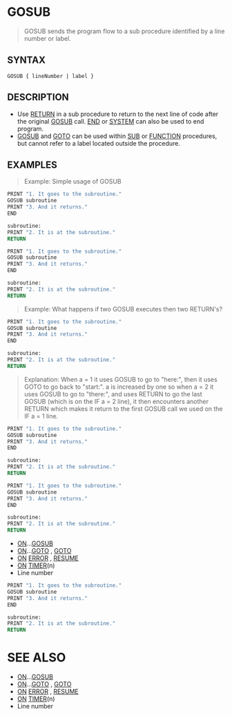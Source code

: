 # GOSUB
> GOSUB sends the program flow to a sub procedure identified by a line number or label.

## SYNTAX
`GOSUB { lineNumber | label }`

## DESCRIPTION
* Use [RETURN](RETURN.md) in a sub procedure to return to the next line of code after the original [GOSUB](GOSUB.md) call. [END](END.md) or [SYSTEM](SYSTEM.md) can also be used to end program.
* [GOSUB](GOSUB.md) and [GOTO](GOTO.md) can be used within [SUB](SUB.md) or [FUNCTION](FUNCTION.md) procedures, but cannot refer to a label located outside the procedure.


## EXAMPLES
> Example: Simple usage of GOSUB

```vb
PRINT "1. It goes to the subroutine."
GOSUB subroutine
PRINT "3. And it returns."
END

subroutine:
PRINT "2. It is at the subroutine."
RETURN
```


```vb
PRINT "1. It goes to the subroutine."
GOSUB subroutine
PRINT "3. And it returns."
END

subroutine:
PRINT "2. It is at the subroutine."
RETURN
```

> Example: What happens if two GOSUB executes then two RETURN's?

```vb
PRINT "1. It goes to the subroutine."
GOSUB subroutine
PRINT "3. And it returns."
END

subroutine:
PRINT "2. It is at the subroutine."
RETURN
```

> Explanation: When a = 1 it uses GOSUB to go to "here:", then it uses GOTO to go back to "start:". a is increased by one so when a = 2 it uses GOSUB to go to "there:", and uses RETURN to go the last GOSUB (which is on the IF a = 2 line), it then encounters another RETURN which makes it return to the first GOSUB call we used on the IF a = 1 line.

```vb
PRINT "1. It goes to the subroutine."
GOSUB subroutine
PRINT "3. And it returns."
END

subroutine:
PRINT "2. It is at the subroutine."
RETURN
```


```vb
PRINT "1. It goes to the subroutine."
GOSUB subroutine
PRINT "3. And it returns."
END

subroutine:
PRINT "2. It is at the subroutine."
RETURN
```

* [ON](ON.md)...[GOSUB](GOSUB.md)
* [ON](ON.md)...[GOTO](GOTO.md) , [GOTO](GOTO.md)
* [ON](ON.md) [ERROR](ERROR.md) , [RESUME](RESUME.md)
* [ON](ON.md) [TIMER](TIMER.md)(n)
* Line number

```vb
PRINT "1. It goes to the subroutine."
GOSUB subroutine
PRINT "3. And it returns."
END

subroutine:
PRINT "2. It is at the subroutine."
RETURN
```



# SEE ALSO
* [ON](ON.md)...[GOSUB](GOSUB.md)
* [ON](ON.md)...[GOTO](GOTO.md) , [GOTO](GOTO.md)
* [ON](ON.md) [ERROR](ERROR.md) , [RESUME](RESUME.md)
* [ON](ON.md) [TIMER](TIMER.md)(n)
* Line number

